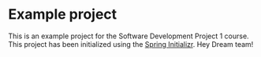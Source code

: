 # Example project

This is an example project for the Software Development Project 1 course. This project has been initialized using the [Spring Initializr](https://start.spring.io/).
Hey Dream team!

